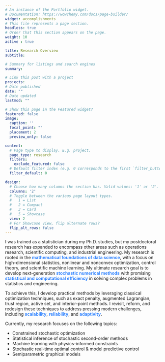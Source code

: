 ```yaml
---
# An instance of the Portfolio widget.
# Documentation: https://wowchemy.com/docs/page-builder/
widget: accomplishments
# This file represents a page section.
headless: true
# Order that this section appears on the page.
weight: 10
active : true  

title: Research Overview
subtitle: 

# Summary for listings and search engines
summary:

# Link this post with a project
projects:
# Date published
date: ""
# Date updated
lastmod: ""

# Show this page in the Featured widget?
featured: false
image:
  caption: ''
  focal_point: ""
  placement: 2
  preview_only: false

content:
  # Page type to display. E.g. project.
  page_type: research
  filters:
    exclude_featured: false
  # Default filter index (e.g. 0 corresponds to the first `filter_button` instance below).
  filter_default: 0

design:
  # Choose how many columns the section has. Valid values: '1' or '2'.
  columns: '2'
  # Toggle between the various page layout types.
  #   1 = List
  #   2 = Compact
  #   3 = Card
  #   5 = Showcase
  view: 2
  # For Showcase view, flip alternate rows?
  flip_alt_rows: false
---
```


I was trained as a statistician during my Ph.D. studies, but my postdoctoral research has expanded to encompass other areas such as operations research, scientific computing, and industrial engineering. My research is rooted in the **<span style="color: rgb(51,133,255);">mathematical foundations of data science</span>**, with a focus on high-dimensional statistics, nonlinear and nonconvex optimization, control theory, and scientific machine learning. My ultimate research goal is to develop next-generation **<span style="color: rgb(51,133,255);">stochastic numerical methods</span>** with promising **<span style="color: rgb(51,133,255);">statistical and computational efficiency</span>** in solving complex problems in statistics and engineering.

To achieve this, I develop practical methods by leveraging classical optimization techniques, such as exact penalty, augmented Lagrangian, trust region, active set, and interior-point methods. I revisit, reform, and redesign these techniques to address pressing modern challenges, including **<span style="color: rgb(51,133,255);">scalability</span>**, **<span style="color: rgb(51,133,255);">reliability</span>**, and **<span style="color: rgb(51,133,255);">adaptivity</span>**.


Currently, my research focuses on the following topics:

* Constrained stochastic optimization 
* Statistical inference of stochastic second-order methods 
* Machine learning with physics-informed constraints 
* Stochastic real-time optimal control \& model predictive control 
* Semiparametric graphical models 





